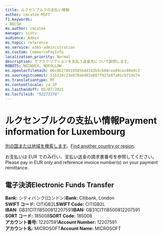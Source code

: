 ```yaml
---
title: ルクセンブルクの支払い情報
author: cmcatee-MSFT
f1.keywords:
- NOCSH
ms.author: cmcatee
manager: scotv
audience: Admin
ms.topic: reference
ms.service: o365-administration
ms.custom: CommercePayInfo
localization_priority: Normal
description: サブスクリプションを支払う送金先について説明します。
ROBOTS: NOINDEX, NOFOLLOW
ms.openlocfilehash: 06c8b274b1058564d142b9cb08cee89cec00e9c2
ms.sourcegitcommit: 51b316c23e070ab402a687f927e8fa01cb719c74
ms.translationtype: MT
ms.contentlocale: ja-JP
ms.lasthandoff: 05/07/2021
ms.locfileid: "52273370"
---
```

# <a name="payment-information-for-luxembourg"></a><span data-ttu-id="2d507-103">ルクセンブルクの支払い情報</span><span class="sxs-lookup"><span data-stu-id="2d507-103">Payment information for Luxembourg</span></span>

<span data-ttu-id="2d507-104">[別の国または地域を検索します](../billing-and-payments/pay-for-your-subscription.md)。</span><span class="sxs-lookup"><span data-stu-id="2d507-104">[Find another country or region](../billing-and-payments/pay-for-your-subscription.md).</span></span>

<span data-ttu-id="2d507-105">お支払いは EUR でのみ行い、支払い送金の請求書番号を参照してください。</span><span class="sxs-lookup"><span data-stu-id="2d507-105">Please pay in EUR only and reference invoice number(s) on your payment remittance.</span></span>

## <a name="electronic-funds-transfer"></a><span data-ttu-id="2d507-106">電子決済</span><span class="sxs-lookup"><span data-stu-id="2d507-106">Electronic Funds Transfer</span></span>

<span data-ttu-id="2d507-107">**Bank:** シティバンク(ロンドン)</span><span class="sxs-lookup"><span data-stu-id="2d507-107">**Bank:** Citibank, London</span></span>  
<span data-ttu-id="2d507-108">**SWIFT コード:** CITIGB2L</span><span class="sxs-lookup"><span data-stu-id="2d507-108">**SWIFT Code:** CITIGB2L</span></span>  
<span data-ttu-id="2d507-109">**IBAN:** GB31CITI18500812207591</span><span class="sxs-lookup"><span data-stu-id="2d507-109">**IBAN:** GB31CITI18500812207591</span></span>  
<span data-ttu-id="2d507-110">**SORT コード:** 185008</span><span class="sxs-lookup"><span data-stu-id="2d507-110">**SORT Code:** 185008</span></span>  
<span data-ttu-id="2d507-111">**アカウント番号:** 12207591</span><span class="sxs-lookup"><span data-stu-id="2d507-111">**Account Number:** 12207591</span></span>  
<span data-ttu-id="2d507-112">**アカウント名:** MICROSOFT</span><span class="sxs-lookup"><span data-stu-id="2d507-112">**Account Name:** MICROSOFT</span></span>